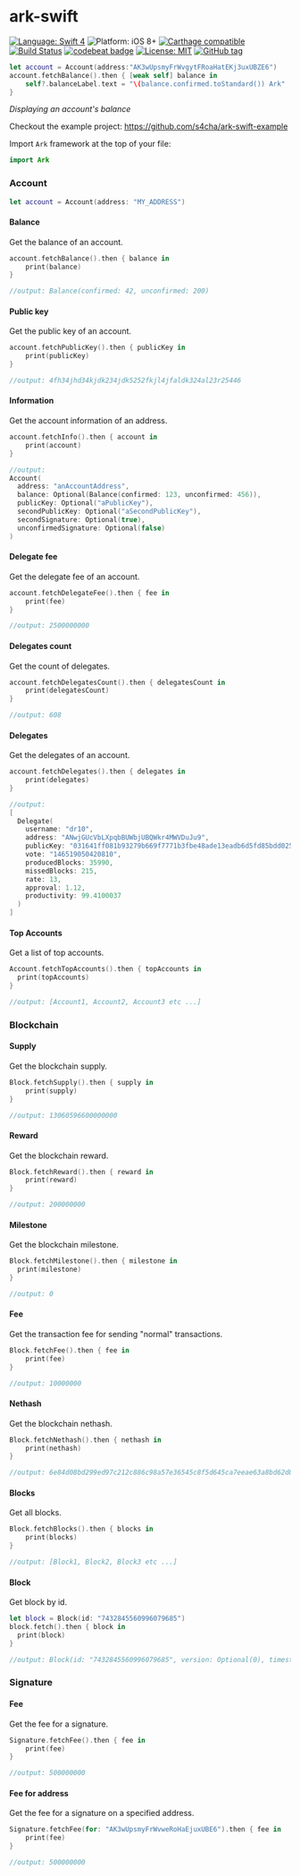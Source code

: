 # ark-swift

[![Language: Swift 4](https://img.shields.io/badge/language-swift%204-f48041.svg?style=flat)](https://developer.apple.com/swift)
![Platform: iOS 8+](https://img.shields.io/badge/platform-iOS-blue.svg?style=flat)
[![Carthage compatible](https://img.shields.io/badge/Carthage-compatible-4BC51D.svg?style=flat)](https://github.com/Carthage/Carthage)
[![Build Status](https://www.bitrise.io/app/9c254d1192dee0b6/status.svg?token=LJCBSpGJX4fHNdB4q1NTrQ)](https://www.bitrise.io/app/9c254d1192dee0b6)
[![codebeat badge](https://codebeat.co/badges/82517c1b-d4aa-4e8d-b8dc-fa8d9f6f49ce)](https://codebeat.co/projects/github-com-s4cha-ark-swift-master)
[![License: MIT](http://img.shields.io/badge/license-MIT-lightgrey.svg?style=flat)](https://github.com/s4cha/ark-swift/blob/master/LICENSE)
[![GitHub tag](https://img.shields.io/github/release/s4cha/ark-swift.svg)]()
<!-- [![CocoaPods compatible](https://img.shields.io/badge/Cocoapods-compatible-4BC51D.svg?style=flat)](https://cocoapods.org/pods/PUT_NAME_HERE) -->

```swift
let account = Account(address:"AK3wUpsmyFrWvgytFRoaHatEKj3uxUBZE6")
account.fetchBalance().then { [weak self] balance in
    self?.balanceLabel.text = "\(balance.confirmed.toStandard()) Ark"
}
```
*Displaying an account's balance*

Checkout the example project: https://github.com/s4cha/ark-swift-example



Import `Ark` framework at the top of your file:
```swift
import Ark
```

### Account

```swift
let account = Account(address: "MY_ADDRESS")
```

#### Balance

Get the balance of an account.
```swift
account.fetchBalance().then { balance in
    print(balance)
}

//output: Balance(confirmed: 42, unconfirmed: 200)
```

#### Public key
Get the public key of an account.

```swift
account.fetchPublicKey().then { publicKey in
    print(publicKey)
}

//output: 4fh34jhd34kjdk234jdk5252fkjl4jfaldk324al23r25446
```

#### Information
Get the account information of an address.

```swift
account.fetchInfo().then { account in
    print(account)
}

//output:
Account(
  address: "anAccountAddress",
  balance: Optional(Balance(confirmed: 123, unconfirmed: 456)),
  publicKey: Optional("aPublicKey"),
  secondPublicKey: Optional("aSecondPublicKey"),
  secondSignature: Optional(true),
  unconfirmedSignature: Optional(false)
)
```

#### Delegate fee
Get the delegate fee of an account.

```swift
account.fetchDelegateFee().then { fee in
    print(fee)
}

//output: 2500000000
```

#### Delegates count
Get the count of delegates.

```swift
account.fetchDelegatesCount().then { delegatesCount in
    print(delegatesCount)
}

//output: 608
```

#### Delegates
Get the delegates of an account.

```swift
account.fetchDelegates().then { delegates in
    print(delegates)
}

//output:
[
  Delegate(
    username: "dr10",
    address: "ANwjGUcVbLXpqbBUWbjUBQWkr4MWVDuJu9",
    publicKey: "031641ff081b93279b669f7771b3fbe48ade13eadb6d5fd85bdd025655e349f008",
    vote: "146519050420810",
    producedBlocks: 35990,
    missedBlocks: 215,
    rate: 13,
    approval: 1.12,
    productivity: 99.4100037
  )
]
```

#### Top Accounts
Get a list of top accounts.
```swift
Account.fetchTopAccounts().then { topAccounts in
  print(topAccounts)
}

//output: [Account1, Account2, Account3 etc ...]
```

### Blockchain

#### Supply
Get the blockchain supply.

```swift
Block.fetchSupply().then { supply in
    print(supply)
}

//output: 13060596600000000
```

#### Reward
Get the blockchain reward.

```swift
Block.fetchReward().then { reward in
    print(reward)
}

//output: 200000000
```

#### Milestone
Get the blockchain milestone.

```swift
Block.fetchMilestone().then { milestone in
  print(milestone)
}

//output: 0
```

#### Fee
Get the transaction fee for sending "normal" transactions.

```swift
Block.fetchFee().then { fee in
    print(fee)
}

//output: 10000000
```

#### Nethash
Get the blockchain nethash.

```swift
Block.fetchNethash().then { nethash in
    print(nethash)
}

//output: 6e84d08bd299ed97c212c886c98a57e36545c8f5d645ca7eeae63a8bd62d8988
```

#### Blocks
Get all blocks.

```swift
Block.fetchBlocks().then { blocks in
    print(blocks)
}

//output: [Block1, Block2, Block3 etc ...]
```

#### Block
Get block by id.

```swift
let block = Block(id: "7432845560996079685")
block.fetch().then { block in
  print(block)
}

//output: Block(id: "7432845560996079685", version: Optional(0), timestamp: Optional(22825600), height: Optional(2816164), previousBlock: Optional("11152274710022062224"), numberOfTransactions: Optional(0), totalAmount: Optional(0), totalFee: Optional(0), reward: Optional(200000000), payloadLength: Optional(0), payloadHash: Optional("e3b0c44298fc1c149afbf4c8996fb92427ae41e4649b934ca495991b7852b855"), generatorPublicKey: Optional("0217ff1ec656f2354a899bde097bb3131a9730fe491bb87dedb96489120be9154f"), generatorId: Optional("AXzEMF7TC1aH3ax1Luxk6XdyKXDRxnBj4f"), blockSignature: Optional("3044022023505abfacb6538a0fd8db639dfb3078a34d601c3625533c92a629cb4dd7131c0220658d94e2834668430ee0be70f201820be7fe87574acf3d525f67c662acc7eb03"), confirmations: Optional(1), totalForged: Optional("200000000"))
```


### Signature

#### Fee
Get the fee for a signature.

```swift
Signature.fetchFee().then { fee in
    print(fee)
}

//output: 500000000
```

#### Fee for address
Get the fee for a signature on a specified address.

```swift
Signature.fetchFee(for: "AK3wUpsmyFrWvweRoHaEjuxUBE6").then { fee in
    print(fee)
}

//output: 500000000
```

